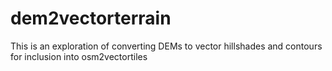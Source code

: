 # dem2vectorterrain
This is an exploration of converting DEMs to vector hillshades and contours for inclusion into osm2vectortiles
